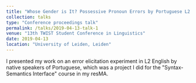 ```yaml
---
title: "Whose Gender is It? Possessive Pronoun Errors by Portuguese L2 speakers of English."
collection: talks
type: "Conference proceedings talk"
permalink: /talks/2019-04-13-talk-1
venue: "13th TWIST Student Conference in Linguistics"
date: 2019-04-13
location: "University of Leiden, Leiden"
---
```


I presented my work on an error elicitation experiment in L2 English by native speakers of Portuguese, which was a project I did for the "Syntax-Semantics Interface" course in my resMA. 
